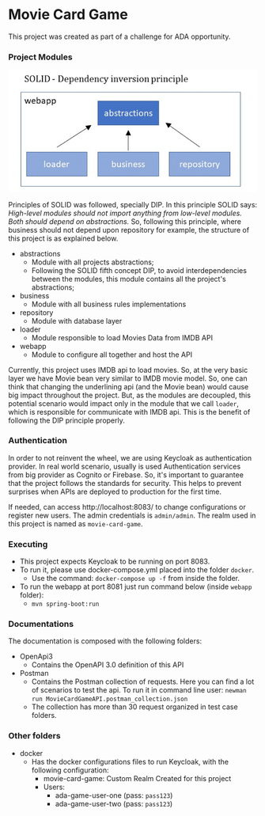 # Movie Card Game #

This project was created as part of a challenge for ADA opportunity.

### Project Modules ###

![SOLID DIP Principle](docs/solid-dip.jpg)

Principles of SOLID was followed, specially DIP. In this principle SOLID says:
_High-level modules should not import anything from low-level modules. Both should depend on abstractions._ 
So, following this principle, where business should not depend upon repository for example, the structure of this project
is as explained below.

* abstractions
  * Module with all projects abstractions;
  * Following the SOLID fifth concept DIP, to avoid interdependencies between the modules, this module contains all the project's abstractions;
* business
  * Module with all business rules implementations
* repository
  * Module with database layer
* loader
  * Module responsible to load Movies Data from IMDB API
* webapp
  * Module to configure all together and host the API

Currently, this project uses IMDB api to load movies. So, at the very basic layer 
we have Movie bean very similar to IMDB movie model. So, one can think that changing the underlining api (and the Movie bean) would cause
big impact throughout the project. But, as the modules are decoupled, this potential scenario would impact only in
the module that we call `loader`, which is responsible for communicate with IMDB api.
This is the benefit of following the DIP principle properly.

### Authentication ###

In order to not reinvent the wheel, we are using Keycloak as authentication provider.
In real world scenario, usually is used Authentication services from big provider as Cognito or Firebase. 
So, it's important to guarantee that the project follows the standards for security.
This helps to prevent surprises when APIs are deployed to production for the first time. 

If needed, can access http://localhost:8083/ to change configurations or register new users.
The admin credentials is `admin/admin`. The realm used in this project is named as
`movie-card-game`.

### Executing ###

* This project expects Keycloak to be running on port 8083.
* To run it, please use docker-compose.yml placed into the folder `docker`.
  * Use the command: `docker-compose up -f` from inside the folder.
* To run the webapp at port 8081 just run command below (inside `webapp` folder):
  * `mvn spring-boot:run`

### Documentations ###

The documentation is composed with the following folders:

* OpenApi3
  * Contains the OpenAPI 3.0 definition of this API
* Postman
  * Contains the Postman collection of requests. Here you can find a lot of scenarios to test the api. To run it in command line user:
    `newman run MovieCardGameAPI.postman_collection.json`
  * The collection has more than 30 request organized in test case folders.

### Other folders ###

* docker
  * Has the docker configurations files to run Keycloak, with the following configuration:
    * movie-card-game: Custom Realm Created for this project
    * Users:
      * ada-game-user-one (pass: `pass123`)
      * ada-game-user-two (pass: `pass123`)